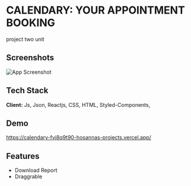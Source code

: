 
# CALENDARY: YOUR APPOINTMENT BOOKING

project two unit



## Screenshots

![App Screenshot](https://i.imgur.com/GocgNuw.png)


## Tech Stack

**Client:** Js, Json, Reactjs, CSS, HTML, Styled-Components, 



## Demo

https://calendary-fvi8q9t90-hosannas-projects.vercel.app/


## Features

- Download Report 
- Draggrable


